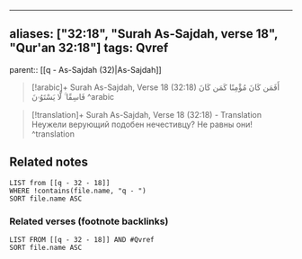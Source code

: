 
---
aliases: ["32:18", "Surah As-Sajdah, verse 18", "Qur'an 32:18"]
tags: Qvref
---

parent:: [[q - As-Sajdah (32)|As-Sajdah]]

> [!arabic]+ Surah As-Sajdah, Verse 18 (32:18)
> <span class="quran-arabic">أَفَمَن كَانَ مُؤْمِنًا كَمَن كَانَ فَاسِقًا ۚ لَّا يَسْتَوُۥنَ</span>
^arabic

> [!translation]+ Surah As-Sajdah, Verse 18 (32:18) - Translation
> Неужели верующий подобен нечестивцу? Не равны они!
^translation



## Related notes
```dataview
LIST from [[q - 32 - 18]]
WHERE !contains(file.name, "q - ")
SORT file.name ASC
```

### Related verses (footnote backlinks)
```dataview
LIST FROM [[q - 32 - 18]] AND #Qvref
SORT file.name ASC
```

